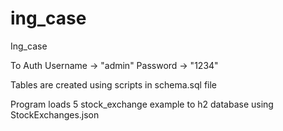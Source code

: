 # ing_case
Ing_case


To Auth 
Username -> "admin"
Password -> "1234"

Tables are created using scripts in schema.sql file


Program loads 5 stock_exchange example to h2 database using StockExchanges.json
